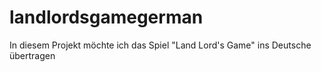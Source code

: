 # landlordsgamegerman
In diesem Projekt möchte ich das Spiel "Land Lord's Game" ins Deutsche übertragen
